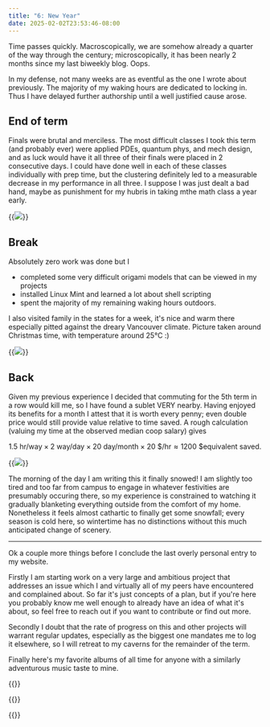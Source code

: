 ```yaml
---
title: "6: New Year"
date: 2025-02-02T23:53:46-08:00
---
```


Time passes quickly. Macroscopically, we are somehow already a quarter of the way through the century; microscopically, it has been nearly 2 months since my last biweekly blog. Oops.

In my defense, not many weeks are as eventful as the one I wrote about previously. The majority of my waking hours are dedicated to locking in. Thus I have delayed further authorship until a well justified cause arose.


## End of term

Finals were brutal and merciless. The most difficult classes I took this term (and probably ever) were applied PDEs, quantum phys, and mech design, and as luck would have it all three of their finals were placed in 2 consecutive days. I could have done well in each of these classes individually with prep time, but the clustering definitely led to a measurable decrease in my performance in all three. I suppose I was just dealt a bad hand, maybe as punishment for my hubris in taking mthe math class a year early.

{{<image src="plummet.jpg">}}

## Break

Absolutely zero work was done but I

- completed some very difficult origami models that can be viewed in my projects
- installed Linux Mint and learned a lot about shell scripting
- spent the majority of my remaining waking hours outdoors. 

I also visited family in the states for a week, it's nice and warm there especially pitted against the dreary Vancouver climate. Picture taken around Christmas time, with temperature around 25°C :)

{{<image src="city.jpg">}}

## Back

Given my previous experience I decided that commuting for the 5th term in a row would kill me, so I have found a sublet VERY nearby. Having enjoyed its benefits for a month I attest that it is worth every penny; even double price would still provide value relative to time saved. A rough calculation (valuing my time at the observed median coop salary) gives
 
$$
1.5 \text{ hr/way} \times 2 \text{ way/day} \times 20 \text{ day/month} \times 20 \text{ \$/hr} \approx 1200 \text{ \$ equivalent saved}.
$$

{{<image src="snowy.jpeg">}}

The morning of the day I am writing this it finally snowed! I am slightly too tired and too far from campus to engage in whatever festivities are presumably occuring there, so my experience is constrained to watching it gradually blanketing everything outside from the comfort of my home. Nonetheless it feels almost cathartic to finally get some snowfall; every season is cold here, so wintertime has no distinctions without this much anticipated change of scenery.

---

Ok a couple more things before I conclude the last overly personal entry to my website.

Firstly I am starting work on a very large and ambitious project that addresses an issue which I and virtually all of my peers have encountered and complained about. So far it's just concepts of a plan, but if you're here you probably know me well enough to already have an idea of what it's about, so feel free to reach out if you want to contribute or find out more. 

Secondly I doubt that the rate of progress on this and other projects will warrant regular updates, especially as the biggest one mandates me to log it elsewhere, so I will retreat to my caverns for the remainder of the term.

Finally here's my favorite albums of all time for anyone with a similarly adventurous music taste to mine.


{{<tidal type="album" id="255406792">}}

{{<tidal type="album" id="333225888">}}

{{<tidal type="album" id="82292268">}}